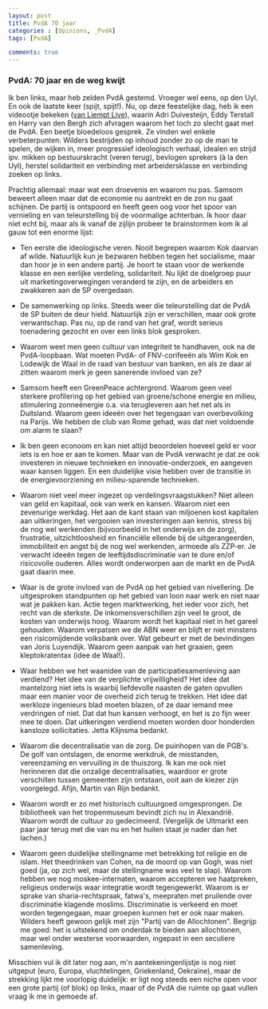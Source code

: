 ```yaml
---
layout: post
title: PvdA 70 jaar
categories : [Opinions, _PvdA]
tags: [PvdA]

comments: true
---
```


### PvdA: 70 jaar en de weg kwijt

Ik ben links, maar heb zelden PvdA gestemd. Vroeger wel eens, op den Uyl. En ook de laatste keer (spijt, spijt!). Nu, op deze feestelijke dag, heb ik een videootje bekeken 
([van Liempt Live](http://www.rtlz.nl/tv/laatste-videos/pvda-krasse-knar-broze-bejaarde)), waarin Adri Duivesteijn, Eddy Terstall en Harry van den Bergh zich afvragen waarom het toch zo slecht gaat met de PvdA. Een beetje bloedeloos gesprek. Ze vinden wel enkele verbeterpunten: Wilders bestrijden op inhoud zonder zo op de man te spelen, de wijken in, meer progressief ideologisch verhaal, idealen en strijd ipv. mikken op bestuurskracht (veren terug), bevlogen sprekers (à la den Uyl), herstel solidariteit en verbinding met arbeidersklasse en verbinding zoeken op links.

Prachtig allemaal: maar wat een droevenis en waarom nu pas. Samsom beweert alleen maar dat de economie nu aantrekt en de zon nu gaat schijnen.  De partij is ontspoord en heeft geen oog voor het spoor van vernieling en  van teleurstelling bij de voormalige achterban. Ik hoor daar niet echt bij, maar als ik vanaf de zijlijn probeer te brainstormen kom ik al gauw tot een enorme lijst:  

* Ten eerste die ideologische veren. Nooit begrepen waarom Kok daarvan af wilde. Natuurlijk kun je bezwaren hebben tegen het socialisme, maar dan hoor je in een andere partij. Je hoort te staan voor de werkende klasse en een eerlijke verdeling, solidariteit. Nu lijkt de doelgroep puur uit marketingoverwegingen veranderd te zijn, en de arbeiders en zwakkeren aan de SP overgedaan.

* De samenwerking op links. Steeds weer die teleurstelling dat de PvdA de SP buiten de deur hield. Natuurlijk zijn er verschillen, maar ook grote verwantschap. Pas nu, op de rand van het graf, wordt serieus toenadering gezocht en over een links blok gesproken.

* Waarom weet men geen cultuur van integriteit te handhaven, ook na de PvdA-loopbaan. Wat moeten PvdA- of FNV-corifeeën als Wim Kok en Lodewijk de Waal in de raad van bestuur van banken, en als ze daar al zitten waarom merk je geen sanerende invloed van ze?

* Samsom heeft een GreenPeace achtergrond. Waarom geen veel sterkere profilering op het gebied van groene/schone energie en milieu, stimulering zonneënergie o.a. via terugleveren aan het net als in Duitsland. Waarom geen ideeën over het tegengaan van overbevolking na Parijs. We hebben de club van Rome gehad, was dat niet voldoende om alarm te slaan?

* Ik ben geen econoom en kan niet altijd beoordelen hoeveel geld er voor iets is en hoe er aan te komen. Maar van de PvdA verwacht je dat ze ook investeren in nieuwe technieken en innovatie-onderzoek, en aangeven waar kansen liggen. En een duidelijke visie hebben over de transitie in de energievoorziening en milieu-sparende technieken.

* Waarom niet veel meer ingezet op verdelingsvraagstukken? Niet alleen van geld en kapitaal, ook van werk en kansen. Waarom niet een zevenurige werkdag. Het aan de kant staan van miljoenen kost kapitalen aan uitkeringen, het vergooien van investeringen aan kennis, stress bij de nog wel werkenden (bijvoorbeeld in het onderwijs en de zorg), frustratie, uitzichtloosheid en financiële ellende bij de uitgerangeerden, immobiliteit en angst bij de nog wel werkenden, armoede als ZZP-er. Je verwacht ideeën tegen de leeftijdsdiscriminatie van te dure en/of risicovolle ouderen. Alles wordt onderworpen aan de markt en de PvdA gaat daarin mee.

* Waar is de grote invloed van de PvdA op het gebied van nivellering. De uitgesproken standpunten op het gebied van loon naar werk en niet naar wat je pakken kan. Actie tegen marktwerking, het ieder voor zich, het recht van de sterkste. De inkomensverschillen zijn veel te groot, de kosten van onderwijs hoog. Waarom wordt het kapitaal niet in het gareel gehouden. Waarom verpatsen we de ABN weer en blijft er niet minstens een risicomijdende volksbank over. Wat gebeurt er met de bevindingen van Joris Luyendijk. Waarom geen aanpak van het graaien, geen kleptokratentax (idee de Waal!).

* Waar hebben we het waanidee van de participatiesamenleving aan verdiend? Het idee van de verplichte vrijwilligheid? Het idee dat mantelzorg niet iets is waarbij liefdevolle naasten de gaten opvullen maar een manier voor de overheid zich terug te trekken. Het idee dat werkloze ingenieurs blad moeten blazen, of ze daar iemand mee verdringen of niet. Dat dat hun kansen verhoogt, en het is zo fijn weer mee te doen. Dat uitkeringen verdiend moeten worden door honderden kansloze sollicitaties. Jetta Klijnsma bedankt.

* Waarom die decentralisatie van de zorg. De puinhopen van de PGB's. De golf van ontslagen, de enorme werkdruk, de misstanden, vereenzaming en vervuiling in de thuiszorg. Ik kan me ook niet herinneren dat die onzalige decentralisaties, waardoor er grote verschillen tussen gemeenten zijn ontstaan, ooit aan de kiezer zijn voorgelegd. Afijn, Martin van Rijn bedankt.

* Waarom wordt er zo met historisch cultuurgoed omgesprongen. De bibliotheek van het tropenmuseum bevindt zich nu in Alexandrië. Waarom wordt de cultuur zo gedecimeerd. (Vergelijk de Uitmarkt een paar jaar terug met die van nu en het huilen staat je nader dan het lachen.)

* Waarom geen duidelijke stellingname met betrekking tot religie en de islam. Het theedrinken van Cohen, na de moord op van Gogh, was niet goed (ja, op zich wel, maar de stellingname was veel te slap). Waarom hebben we nog moskee-internaten, waarom accepteren we haatpreken, religieus onderwijs waar integratie wordt tegengewerkt. Waarom is er sprake van sharia-rechtspraak, fatwa's, meepraten met pruilende over discriminatie klagende moslims. Discriminatie is verkeerd en moet worden tegengegaan, maar groepen kunnen het er ook naar maken. Wilders heeft gewoon gelijk met zijn "Partij van de Allochtonen". Begrijp me goed: het is uitstekend om onderdak te bieden aan allochtonen, maar wel onder westerse voorwaarden, ingepast in een seculiere samenleving. 

Misschien vul ik dit later nog aan, m'n aantekeningenlijstje is nog niet uitgeput (euro, Europa, vluchtelingen, Griekenland, Oekra&iuml;ne), maar de strekking lijkt me voorlopig duidelijk: er ligt nog steeds een niche open voor een grote partij (of blok) op links, maar of de PvdA die ruimte op gaat vullen vraag ik me in gemoede af. 
